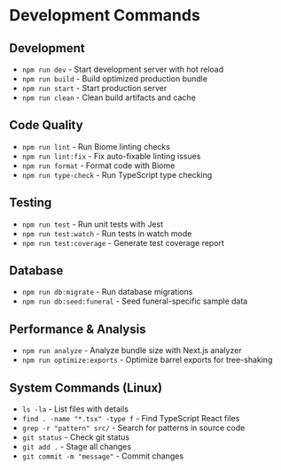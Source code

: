 # Development Commands

## Development
- `npm run dev` - Start development server with hot reload
- `npm run build` - Build optimized production bundle
- `npm run start` - Start production server
- `npm run clean` - Clean build artifacts and cache

## Code Quality
- `npm run lint` - Run Biome linting checks
- `npm run lint:fix` - Fix auto-fixable linting issues
- `npm run format` - Format code with Biome
- `npm run type-check` - Run TypeScript type checking

## Testing
- `npm run test` - Run unit tests with Jest
- `npm run test:watch` - Run tests in watch mode
- `npm run test:coverage` - Generate test coverage report

## Database
- `npm run db:migrate` - Run database migrations
- `npm run db:seed:funeral` - Seed funeral-specific sample data

## Performance & Analysis
- `npm run analyze` - Analyze bundle size with Next.js analyzer
- `npm run optimize:exports` - Optimize barrel exports for tree-shaking

## System Commands (Linux)
- `ls -la` - List files with details
- `find . -name "*.tsx" -type f` - Find TypeScript React files
- `grep -r "pattern" src/` - Search for patterns in source code
- `git status` - Check git status
- `git add .` - Stage all changes
- `git commit -m "message"` - Commit changes
